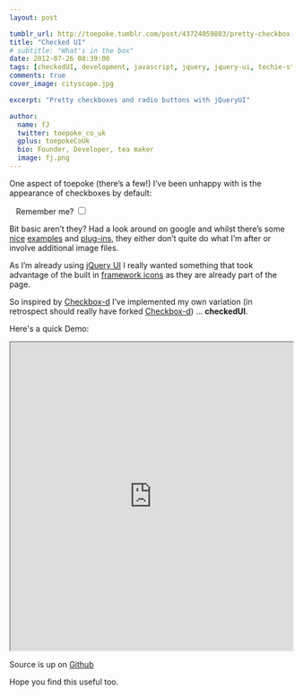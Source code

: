 ```yaml
---
layout: post

tumblr_url: http://toepoke.tumblr.com/post/43724059803/pretty-checkbox-and-rads-with-jqueryui
title: "Checked UI"
# subtitle: "What's in the box"
date: 2012-07-26 08:39:00
tags: [checkedUI, development, javascript, jquery, jquery-ui, techie-stuff]
comments: true
cover_image: cityscape.jpg

excerpt: "Pretty checkboxes and radio buttons with jQueryUI"

author:
  name: fJ
  twitter: toepoke_co_uk
  gplus: toepokeCoUk 
  bio: Founder, Developer, tea maker
  image: fj.png
---
```


One aspect of toepoke (there’s a few!) I’ve been unhappy with is the appearance of checkboxes by default:

&nbsp;&nbsp;&nbsp;<label for="remMe">Remember me?</label>  <input id="remMe" type="checkbox" />

Bit basic aren’t they?  Had a look around on google and whilst there’s some  [nice](http://aaronweyenberg.com/90/pretty-checkboxes-with-jquery) [examples](http://iwritecrappycode.wordpress.com/2012/03/01/jquery-ui-checkbox-better-feedback) and  [plug-ins](https://github.com/markwatkinson/pretty-checkboxes), they either  	don’t quite do what I’m after or involve additional image files.

As I’m already using [jQuery UI](http://jqueryui.com/) I really wanted something that took advantage of the built in [framework icons](http://jqueryui.com/docs/Theming/API#Icon_types) as they are already part of the page.

So inspired by [Checkbox-d](https://github.com/alextea/Checkbox-d) I’ve implemented my own variation (in retrospect should really have forked [Checkbox-d](https://github.com/alextea/Checkbox-d)) ... <strong>checkedUI</strong>.

Here's a quick Demo:

<iframe width="100%" height="550px" src="http://embed.plnkr.co/9YIayf/preview"></iframe>

Source is up on [Github](https://github.com/toepoke/checkedUI/)

Hope you find this useful too.


  
  


 
